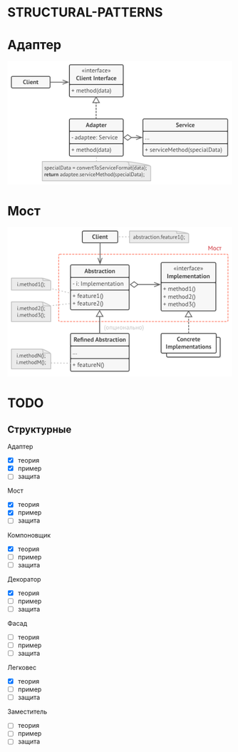# STRUCTURAL-PATTERNS

# Адаптер

![](https://github.com/obscene3190/STRUCTURAL-PATTERNS/blob/master/sourses/adapter.png)

# Мост

![](https://github.com/obscene3190/STRUCTURAL-PATTERNS/blob/master/sourses/Bridge.png)

# TODO
## Структурные 
Адаптер
- [x] теория
- [x] пример
- [ ] защита

Мост
- [x] теория
- [x] пример
- [ ] защита

Компоновщик
- [x] теория
- [ ] пример
- [ ] защита

Декоратор
- [x] теория
- [ ] пример
- [ ] защита

Фасад
- [ ] теория
- [ ] пример
- [ ] защита

Легковес
- [x] теория
- [ ] пример
- [ ] защита

Заместитель
- [ ] теория
- [ ] пример
- [ ] защита

